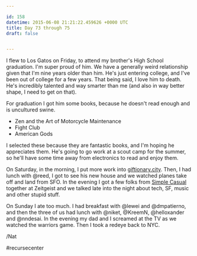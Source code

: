 ```yaml
---

id: 158
datetime: 2015-06-08 21:21:22.459626 +0000 UTC
title: Day 73 through 75
draft: false


---
```


I flew to Los Gatos on Friday, to attend my brother's High School graduation. I'm super proud of him. We have a generally weird relationship given that I'm nine years older than him. He's just entering college, and I've been out of college for a few years. That being said, I love him to death. He's incredibly talented and way smarter than me (and also in way better shape, I need to get on that).

For graduation I got him some books, because he doesn't read enough and is uncultured swine.

 - Zen and the Art of Motorcycle Maintenance
 - Fight Club
 - American Gods

I selected these because they are fantastic books, and I'm hoping he appreciates them. He's going to go work at a scout camp for the summer, so he'll have some time away from electronics to read and enjoy them.

On Saturday, in the morning, I put more work into [giftionary.city](http://giftionary.city). Then, I had lunch with @reed, I got to see his new house and we watched planes take off and land from SFO. In the evening I got a few folks from [Simple Casual](http://simplecasual.com/) together at Zeitgeist and we talked late into the night about tech, SF, music and other stupid stuff.

On Sunday I ate too much. I had breakfast with @lewei and @dmpatierno, and then the three of us had lunch with @niket, @KreemN, @helloxander and @nndesai. In the evening my dad and I screamed at the TV as we watched the warriors game. Then I took a redeye back to NYC.

/Nat

#recursecenter

